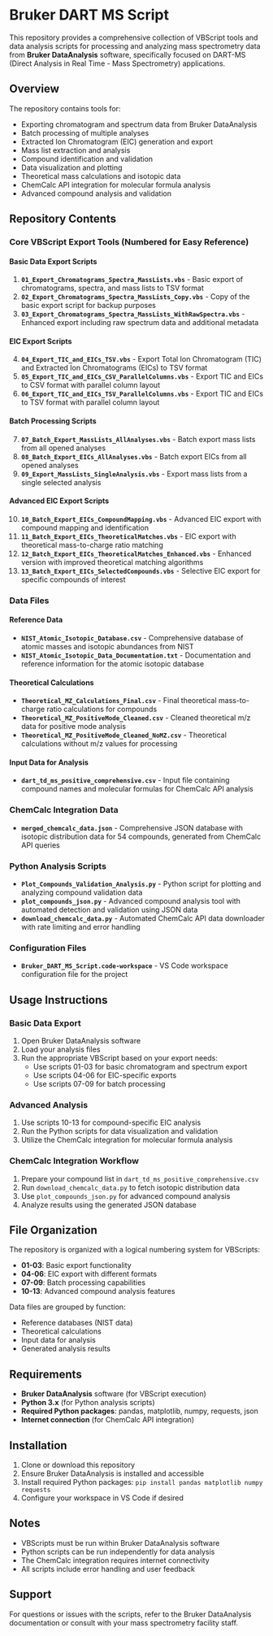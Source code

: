# Bruker DART MS Script

This repository provides a comprehensive collection of VBScript tools and data analysis scripts for processing and analyzing mass spectrometry data from **Bruker DataAnalysis** software, specifically focused on DART-MS (Direct Analysis in Real Time - Mass Spectrometry) applications.

## Overview

The repository contains tools for:
- Exporting chromatogram and spectrum data from Bruker DataAnalysis
- Batch processing of multiple analyses
- Extracted Ion Chromatogram (EIC) generation and export
- Mass list extraction and analysis
- Compound identification and validation
- Data visualization and plotting
- Theoretical mass calculations and isotopic data
- ChemCalc API integration for molecular formula analysis
- Advanced compound analysis and validation

## Repository Contents

### Core VBScript Export Tools (Numbered for Easy Reference)

#### Basic Data Export Scripts
1. **`01_Export_Chromatograms_Spectra_MassLists.vbs`** - Basic export of chromatograms, spectra, and mass lists to TSV format
2. **`02_Export_Chromatograms_Spectra_MassLists_Copy.vbs`** - Copy of the basic export script for backup purposes
3. **`03_Export_Chromatograms_Spectra_MassLists_WithRawSpectra.vbs`** - Enhanced export including raw spectrum data and additional metadata

#### EIC Export Scripts
4. **`04_Export_TIC_and_EICs_TSV.vbs`** - Export Total Ion Chromatogram (TIC) and Extracted Ion Chromatograms (EICs) to TSV format
5. **`05_Export_TIC_and_EICs_CSV_ParallelColumns.vbs`** - Export TIC and EICs to CSV format with parallel column layout
6. **`06_Export_TIC_and_EICs_TSV_ParallelColumns.vbs`** - Export TIC and EICs to TSV format with parallel column layout

#### Batch Processing Scripts
7. **`07_Batch_Export_MassLists_AllAnalyses.vbs`** - Batch export mass lists from all opened analyses
8. **`08_Batch_Export_EICs_AllAnalyses.vbs`** - Batch export EICs from all opened analyses
9. **`09_Export_MassLists_SingleAnalysis.vbs`** - Export mass lists from a single selected analysis

#### Advanced EIC Export Scripts
10. **`10_Batch_Export_EICs_CompoundMapping.vbs`** - Advanced EIC export with compound mapping and identification
11. **`11_Batch_Export_EICs_TheoreticalMatches.vbs`** - EIC export with theoretical mass-to-charge ratio matching
12. **`12_Batch_Export_EICs_TheoreticalMatches_Enhanced.vbs`** - Enhanced version with improved theoretical matching algorithms
13. **`13_Batch_Export_EICs_SelectedCompounds.vbs`** - Selective EIC export for specific compounds of interest

### Data Files

#### Reference Data
- **`NIST_Atomic_Isotopic_Database.csv`** - Comprehensive database of atomic masses and isotopic abundances from NIST
- **`NIST_Atomic_Isotopic_Data_Documentation.txt`** - Documentation and reference information for the atomic isotopic database

#### Theoretical Calculations
- **`Theoretical_MZ_Calculations_Final.csv`** - Final theoretical mass-to-charge ratio calculations for compounds
- **`Theoretical_MZ_PositiveMode_Cleaned.csv`** - Cleaned theoretical m/z data for positive mode analysis
- **`Theoretical_MZ_PositiveMode_Cleaned_NoMZ.csv`** - Theoretical calculations without m/z values for processing

#### Input Data for Analysis
- **`dart_td_ms_positive_comprehensive.csv`** - Input file containing compound names and molecular formulas for ChemCalc API analysis

### ChemCalc Integration Data
- **`merged_chemcalc_data.json`** - Comprehensive JSON database with isotopic distribution data for 54 compounds, generated from ChemCalc API queries

### Python Analysis Scripts
- **`Plot_Compounds_Validation_Analysis.py`** - Python script for plotting and analyzing compound validation data
- **`plot_compounds_json.py`** - Advanced compound analysis tool with automated detection and validation using JSON data
- **`download_chemcalc_data.py`** - Automated ChemCalc API data downloader with rate limiting and error handling

### Configuration Files
- **`Bruker_DART_MS_Script.code-workspace`** - VS Code workspace configuration file for the project

## Usage Instructions

### Basic Data Export
1. Open Bruker DataAnalysis software
2. Load your analysis files
3. Run the appropriate VBScript based on your export needs:
   - Use scripts 01-03 for basic chromatogram and spectrum export
   - Use scripts 04-06 for EIC-specific exports
   - Use scripts 07-09 for batch processing

### Advanced Analysis
1. Use scripts 10-13 for compound-specific EIC analysis
2. Run the Python scripts for data visualization and validation
3. Utilize the ChemCalc integration for molecular formula analysis

### ChemCalc Integration Workflow
1. Prepare your compound list in `dart_td_ms_positive_comprehensive.csv`
2. Run `download_chemcalc_data.py` to fetch isotopic distribution data
3. Use `plot_compounds_json.py` for advanced compound analysis
4. Analyze results using the generated JSON database

## File Organization

The repository is organized with a logical numbering system for VBScripts:
- **01-03**: Basic export functionality
- **04-06**: EIC export with different formats
- **07-09**: Batch processing capabilities
- **10-13**: Advanced compound analysis features

Data files are grouped by function:
- Reference databases (NIST data)
- Theoretical calculations
- Input data for analysis
- Generated analysis results

## Requirements

- **Bruker DataAnalysis** software (for VBScript execution)
- **Python 3.x** (for Python analysis scripts)
- **Required Python packages**: pandas, matplotlib, numpy, requests, json
- **Internet connection** (for ChemCalc API integration)

## Installation

1. Clone or download this repository
2. Ensure Bruker DataAnalysis is installed and accessible
3. Install required Python packages: `pip install pandas matplotlib numpy requests`
4. Configure your workspace in VS Code if desired

## Notes

- VBScripts must be run within Bruker DataAnalysis software
- Python scripts can be run independently for data analysis
- The ChemCalc integration requires internet connectivity
- All scripts include error handling and user feedback

## Support

For questions or issues with the scripts, refer to the Bruker DataAnalysis documentation or consult with your mass spectrometry facility staff.

